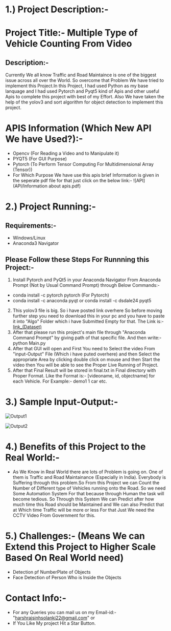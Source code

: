 # 1.) Project Description:-
# Project Title:- Multiple Type of Vehicle Counting From Video
## Description:-
Currently We all know Traffic and Road Maintaince is one of the biggest issue across all over the World. So overcome that Problem We have tried to implement this Project.In this Project, I had used Python as my base lanquage and I had used Pytorch and Pyqt5 kind of Apis and other useful Apis to complete this project with best of my Effort.
Also We have taken the help of the yolov3 and sort algorithm for object detection to implement this project.
# APIS Information (Which New API We have Used?):-
- Opencv (For Reading a Video and to Manipulate it)
- PYQT5 (For GUI Purpose)
- Pytorch (To Perform Tensor Computing For Multidimensional Array (Tensor))
- For Which Purpose We have use this apis brief Information is given in the seperate pdf file for that just click on the below link:-
![API](API/Information about apis.pdf)

# 2.) Project Running:-
## Requirements:-
- Windows/Linux
- Anaconda3 Navigator

## Please Follow these Steps For Runnning this Project:-
1. Install Pytorch and PyQt5 in your Anaconda Navigator From Anaconda Prompt (Not by Usual Command Prompt) through Below Commands:-
- conda install -c pytorch pytorch (For Pytorch)
- conda install -c anaconda pyqt or conda install -c dsdale24 pyqt5
2. This yolov3 file is big. So i have posted link overhere So before moving further step you need to download this in your pc and you have to paste it into "Algo" Folder which i have Submitted Empty for that.
The Link is:-[link_(Dataset)](https://pjreddie.com/media/files/yolov3.weights)
3. After that please run this project's main file through "Anaconda Command Prompt" by giving path of that specific file. And then write:- python Main.py
4. After that GUI will open and First You need to Select the video From "input-Output" File (Which i have puted overhere) and then Select the appropriate Area by clicking double click on mouse and then Start the video then You will be able to see the Proper Live Running of Project.
5. After that Final Result will be stored in final.txt in Final directory with Proper Format.
Like the Format is:- [videoname, id, objectname] for each Vehicle. For Example:- demo1 1 car etc.

# 3.) Sample Input-Output:-
![Output1](Input-Output/Final1.gif)

![Output2](Input-Output/Final2.gif)

# 4.) Benefits of this Project to the Real World:-
- As We Know in Real World there are lots of Problem is going on. One of them is Traffic and Road Maintainance (Especially in India). Everybody is Suffering through this problem.So From this Project we can Count the Number of Different type of Vehicles running onto the Road. So we need Some Automation System For that because through Human the task will become tedious. So Through this System We can Predict after how much time this Road should be Maintained and We can also Predict that at Which time Traffic will be more or less For that Just We need the CCTV Video From Government for this.
# 5.) Challenges:- (Means We can Extend this Project to Higher Scale Based On Real World need)
- Detection pf NumberPlate of Objects
- Face Detection of Person Who is Inside the Objects
# Contact Info:-
- For any Queries you can mail us on my Email-id:-"harshrajsinhsolanki22@gmail.com" or 
- If You Like My project Hit a Star Button.

